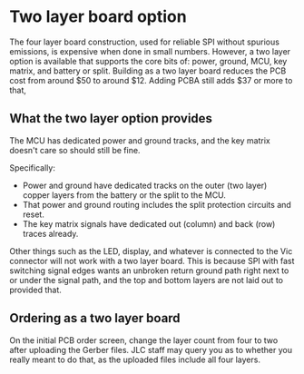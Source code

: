 # Two layer board option

The four layer board construction,
  used for reliable SPI without spurious emissions,
  is expensive when done in small numbers.
However, a two layer option is available
  that supports the core bits of:
  power, ground, MCU, key matrix, and battery or split.
Building as a two layer board reduces the PCB cost
  from around $50 to around $12.
Adding PCBA still adds $37 or more to that,

## What the two layer option provides

The MCU has dedicated power and ground tracks,
  and the key matrix doesn't care so should still be fine.

Specifically:

- Power and ground have dedicated tracks on the outer (two layer)
  copper layers from the battery or the split to the MCU.
- That power and ground routing includes the
  split protection circuits and reset.
- The key matrix signals have dedicated out (column)
  and back (row) traces already.

Other things such as the LED, display, and whatever is connected to
  the Vic connector will not work with a two layer board.
This is because SPI with fast switching signal edges wants an unbroken
  return ground path right next to or under the signal path,
  and the top and bottom layers are not laid out to provided that.

## Ordering as a two layer board

On the initial PCB order screen,
  change the layer count from four to two
  after uploading the Gerber files.
JLC staff may query you as to whether you really meant to do that,
  as the uploaded files include all four layers.
